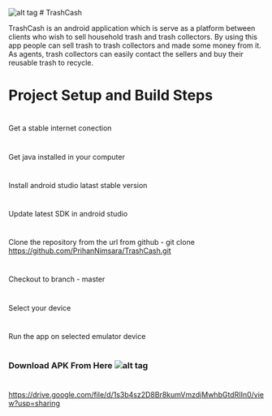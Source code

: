 ![alt tag](https://user-images.githubusercontent.com/29063580/116918567-b13e6080-ac6d-11eb-9502-589c9140a578.jpeg)  # TrashCash     

TrashCash is an android application which is serve as a platform between clients who wish to sell household trash and trash collectors. By using this app people can sell trash to trash collectors and made some money from it. As agents, trash collectors can easily contact the sellers and buy their reusable trash to recycle.

#





# Project Setup and Build Steps
#
Get a stable internet conection
#
Get java installed in your computer
#
Install android studio latast stable version
#
Update latest SDK in android studio




#
Clone the repository from the url from github - git clone https://github.com/PrihanNimsara/TrashCash.git
#
Checkout to branch - master
#
Select your device
#
Run the app on selected emulator device
#



### Download APK From Here    ![alt tag](https://api.bintray.com/packages/prihannimsara/KokisRepository/kokis/images/download.svg)
#
https://drive.google.com/file/d/1s3b4sz2D8Br8kumVmzdjMwhbGtdRIIn0/view?usp=sharing
